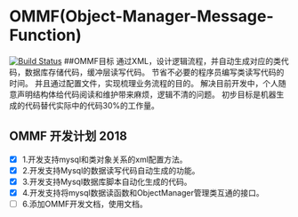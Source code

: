 # OMMF(Object-Manager-Message-Function)
[![Build Status](https://travis-ci.org/freeeyes/OMMF.svg?branch=master)](https://travis-ci.org/freeeyes/OMMF)
##OMMF目标
通过XML，设计逻辑流程，并自动生成对应的类代码，数据库存储代码，缓冲层读写代码。
节省不必要的程序员编写类读写代码的时间。
并且通过配置文件，实现梳理业务流程的目的。
解决目前开发中，个人随意声明结构体给代码阅读和维护带来麻烦，逻辑不清的问题。
初步目标是机器生成的代码替代实际中的代码30%的工作量。

## OMMF 开发计划 2018
- [x] 1.开发支持mysql和类对象关系的xml配置方法。
- [x] 2.开发支持Mysql的数据读写代码自动生成的功能。
- [x] 3.开发支持Mysql数据库脚本自动化生成的代码。
- [x] 4.开发支持将mysql数据读函数和ObjectManager管理类互通的接口。
- [ ] 6.添加OMMF开发文档，使用文档。